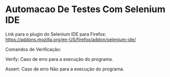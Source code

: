 # Automacao De Testes Com Selenium IDE

Link para o plugin do Selenium IDE para Firefox: https://addons.mozilla.org/en-US/firefox/addon/selenium-ide/

<p>Comandos de Verificação:</p>

 Verify: Caso de erro para a execução do programa.

Assert: Caso de erro Não para a execução do programa.
